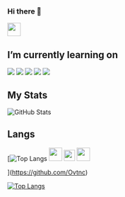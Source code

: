 ### Hi there 👋

<!--
**Ovtnc/Ovtnc** is a ✨ _special_ ✨ repository because its `README.md` (this file) appears on your GitHub profile.

Here are some ideas to get you started:

- 🔭 I’m currently working on ...
- 🌱 I’m currently learning ...
- 👯 I’m looking to collaborate on ...
- 🤔 I’m looking for help with ...
- 💬 Ask me about ...
- 📫 How to reach me: ...
- 😄 Pronouns: ...
- ⚡ Fun fact: ...
-->



[<img src = "https://upload.wikimedia.org/wikipedia/commons/c/ca/LinkedIn_logo_initials.png" width ="30" >](https://www.linkedin.com/in/okan-vatancı-0b7bb01a5/) <br>

## I’m currently learning on <br>


<img src="https://img.icons8.com/color/48/000000/html-5--v1.png"/> <img src="https://img.icons8.com/color/48/000000/css3.png"/> <img src="https://img.icons8.com/color/48/000000/javascript--v1.png"/> <img src="https://img.icons8.com/offices/40/000000/react.png"/> <img src="https://img.icons8.com/color/48/000000/nodejs.png"/>

## My Stats
![GitHub Stats](https://github-readme-stats.vercel.app/api?username=Ovtnc&show_icons=true&theme=synthwave)

## Langs
[![Top Langs](https://github-readme-stats.vercel.app/api/top-langs/?username=Ovtnc&layout=compact&show_icons=true&theme=synthwave)
<img src = "https://img.icons8.com/color/344/c-programming.png" width ="30" >
 <img src = "https://img.icons8.com/color/344/python--v1.png" width ="25" >
 <img src = "https://img.icons8.com/color/344/javascript--v1.png" width ="30">

](https://github.com/Ovtnc)
 
[![Top Langs](https://github-readme-stats.vercel.app/api/top-langs/?username=Ovtnc&layout=compact&show_icons=true&theme=synthwave)](https://github.com/Ovtnc) 

